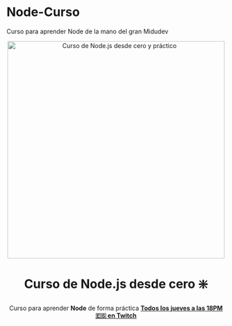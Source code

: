 # Node-Curso
Curso para aprender Node de la mano del gran Midudev

<div align="center">

<img alt="Curso de Node.js desde cero y práctico" src="https://github-production-user-asset-6210df.s3.amazonaws.com/1561955/254806429-8ff74316-d49e-4358-8b1e-07d7b5a64ed4.jpeg" width="500">

# Curso de Node.js desde cero ❇️

Curso para aprender **Node** de forma práctica
**[Todos los jueves a las 18PM 🇪🇸 en Twitch](https://twitch.tv/midudev)**
</div>
